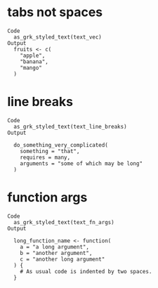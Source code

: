 # tabs not spaces

    Code
      as_grk_styled_text(text_vec)
    Output
      fruits <- c(
        "apple",
        "banana",
        "mango"
      )

# line breaks

    Code
      as_grk_styled_text(text_line_breaks)
    Output
      
      do_something_very_complicated(
        something = "that",
        requires = many,
        arguments = "some of which may be long"
      )

# function args

    Code
      as_grk_styled_text(text_fn_args)
    Output
      
      long_function_name <- function(
        a = "a long argument",
        b = "another argument",
        c = "another long argument"
      ) {
        # As usual code is indented by two spaces.
      }

